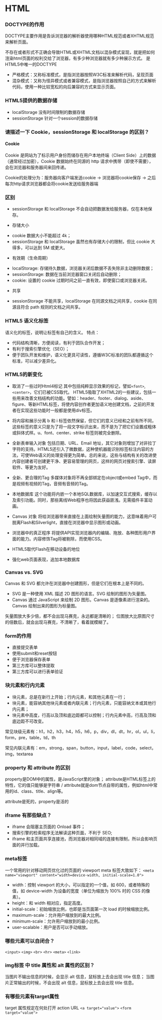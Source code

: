 # HTML
### DOCTYPE的作用
DOCTYPE主要作用是告诉浏览器的解析器使用哪种HTML规范或者XHTML规范来解析页面。
<!DOCTYPE>不存在或者形式不正确会导致HTML或XHTML文档以混杂模式呈现，就是把如何渲染html页面的权利交给了浏览器，有多少种浏览器就有多少种展示方式。
<!DOCTYPE html> 是HTML5中唯一的DOCTYPE
+ 严格模式：又称标准模式，是指浏览器按照W3C标准来解析代码，呈现页面
+ 混杂模式：又称为怪异模式或者兼容模式，是指浏览器按照自己的方式来解析代码，使用一种比较宽松的向后兼容的方式来显示页面。


### HTML5提供的数据存储
- localStorage  没有时间限制的数据存储
- sessionStorage  针对一个session的数据存储


### 请描述一下 Cookie，sessionStorage 和 localStorage 的区别？

####  Cookie
Cookie 是网站为了标示用户身份而储存在用户本地终端（Client Side）上的数据（通常经过加密），Cookie 数据始终在同源的 http 请求中携带（即使不需要），会在浏览器和服务器间来回传递。

Cookie的处理分为：服务器向客户端发送cookie -> 浏览器将cookie保存 -> 之后每次http请求浏览器都会将cookie发送给服务器端

### 区别
+ sessionStorage 和 localStorage 不会自动把数据发给服务器，仅在本地保存。

+ 存储大小
 - cookie 数据大小不能超过 4k；
 - sessionStorage 和 localStorage 虽然也有存储大小的限制，但比 cookie 大得多，可以达到 5M 或更大。

+ 有效期（生命周期）
 - localStorage: 存储持久数据，浏览器关闭后数据不丢失除非主动删除数据；
 - sessionStorage: 数据在当前浏览器窗口关闭后自动删除；
 - cookie: 设置的 cookie 过期时间之前一直有效，即使窗口或浏览器关闭。

+ 共享
 - sessionStorage 不能共享，localStorage 在同源文档之间共享，cookie 在同源且符合 path 规则的文档之间共享。


### HTML5 语义化标签
语义化的标签，说明让标签有自己的含义。
特点：
+ 代码结构清晰，方便阅读，有利于团队合作开发；
+ 有利于搜索引擎优化（SEO）；
+ 便于团队开发和维护，语义化更具可读性，遵循W3C标准的团队都遵循这个标准，可以减少差异化。


### HTML5的新变化
+ 取消了一些过时Html4标记
   其中包括纯粹显示效果的标记，譬如`<font>`,`<center>`，它们已被CSS取代。
   HTML5吸取了XHTML2的一些建议，包括一些用来改善文档结构的功能。譬如：header、footer、dialog、aside、figure、等新HTML标签，将使内容创作者更加语义地创建文档，之前的开发者在实现这些功能时一般都是使用div标签。

+ 将内容和展示分离
   b 和 i 标签依然保留，但它们的意义已经和之前有所不同，这些标签的意义只是为了将一段文字标识出来，而不是为了把它们设置成粗体或斜体式样。u、font、center、strike 标签则被完全删除。

+ 全新表单输入对象
   包括日期、URL、Email 地址，其它对象则增加了对非拉丁字符的支持。HTML5还引入了微数据，这种使机器能识别标签标注内容的方法，可使Web语义的处理变得更为简单。总的来说，这些与结构有关的改进使内容创建者可创建更干净、更容易管理的网页，这样的网页对搜索引擎、读屏软件、等更为友好。

+ 全新、更合理的Tag
   多媒体对象将不再全部绑定在object或embed Tag中，而是视频有视频的Tag，音频有音频的Tag。

+ 本地数据库
   这个功能将内嵌一个本地SQL数据库，以加速交互式搜索，缓存以及索引功能。同时，那些离线Web程序也将因此获益匪浅。无需插件丰富动画。

+ Canvas 对象
   将给浏览器带来直接在上面绘制矢量图的能力，这意味着用户可脱离Flash和Silverlight，直接在浏览器中显示图形或动画。

+ 浏览器中的真正程序
   将提供API实现浏览器内的编辑、拖放、各种图形用户界面的能力。内容修饰Tag将被剔除，而使用CSS。

+ HTML5取代Flash在移动设备的地位

+ 强化web页面表现，追加本地数据库


### Canvas vs. SVG
Canvas 和 SVG 都允许在浏览器中创建图形，但是它们在根本上是不同的。
+ SVG 是一种使用 XML 描述 2D 图形的语言。SVG 绘制的图形为矢量图。
+ Canvas 通过 JavaScript 来绘制 2D 图形。Canvas 是逐像素进行渲染的。Canvas 绘制出来的图形为标量图。

矢量图放大多少倍，都不会出现马赛克，永远都是清晰的；
位图放大比原图尺寸的倍数后，就会出现马赛克，不清晰了，看着就模糊了。


### form的作用
+ 直接提交表单
+ 使用submit和reset按钮
+ 便于浏览器保存表单
+ 第三方库可以整体提取
+ 第三方库可以进行表单验证


### 块元素和行内元素
+ 块元素，总是在新行上开始；行内元素，和其他元素在一行；
+ 块元素，能容纳其他块元素或者内联元素；行内元素，只能容纳文本或其他行内元素；
+ 块元素中高度，行高以及顶和底边距都可以控制；行内元素中高，行高及顶和底边距不可改变。

常见块级元素有：h1，h2，h3，h4，h5，h6，p，div，dl，dt，hr，ol，ul，li，form，pre，table，td，th

常见内联元素有：em，strong，span，button，input，label，code，select，img，textarea



### property 和 attribute 的区别
property是DOM中的属性，是JavaScript里的对象；
attribute是HTML标签上的特性，它的值只能够是字符串 / attribute就是dom节点自带的属性，例如html中常用的id、class、title、align等。

attribute是死的，property是活的


### iframe 有那些缺点？
+ iframe 会阻塞主页面的 Onload 事件；
+ 搜索引擎的检索程序无法解读这种页面，不利于 SEO;
+ iframe 和主页面共享连接池，而浏览器对相同域的连接有限制，所以会影响页面的并行加载。


### meta标签
一个常用的针对移动网页优化过的页面的 viewport meta 标签大致如下：
`<meta name="viewport" content="width=device-width, initial-scale=1.0">`

+ width：控制 viewport 的大小，可以指定的一个值，如 600，或者特殊的值，如 device-width 为设备的宽度（单位为缩放为 100% 时的 CSS 的像素）。
+ height：和 width 相对应，指定高度。
+ initial-scale：初始缩放比例，也即是当页面第一次 load 的时候缩放比例。
+ maximum-scale：允许用户缩放到的最大比例。
+ minimum-scale：允许用户缩放到的最小比例。
+ user-scalable：用户是否可以手动缩放。



### 哪些元素可以自闭合？
   `<input>`    `<img>`    `<br>` `<hr>`    `<meta>` `<link>`


### img标签 中 title 属性和 alt 属性的区别？
当图片不输出信息的时候，会显示 alt 信息，鼠标放上去会出现 title 信息；
当图片正常输出的时候，不会出现 alt 信息，鼠标放上去会出现 title 信息。


### 有哪些元素有target属性
target 属性规定在何处打开 action URL
`<a target="value">`  `<form target="value">`



